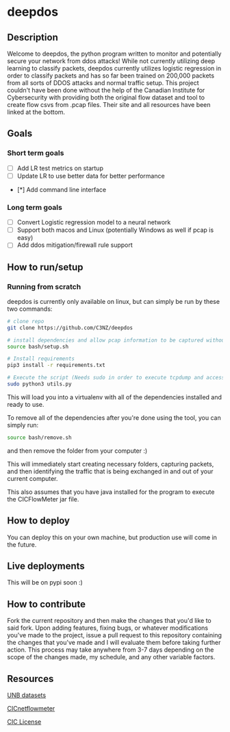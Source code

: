 # deepdos

## Description
Welcome to deepdos, the python program written to monitor and potentially secure your network
from ddos attacks! While not currently utilizing deep learning to classify packets, deepdos currently
utilizes logistic regression in order to classify packets and has so far been trained on 200,000 packets from
all sorts of DDOS attacks and normal traffic setup. This project couldn't have been
done without the help of the Canadian Institute for Cybersecurity with providing both the original flow dataset 
and tool to create flow csvs from .pcap files. Their site and all resources have been linked at the bottom.


## Goals
### Short term goals
- [ ] Add LR test metrics on startup
- [ ] Update LR to use better data for better performance
- [*] Add command line interface

### Long term goals
- [ ] Convert Logistic regression model to a neural network
- [ ] Support both macos and Linux (potentially Windows as well if pcap is easy)
- [ ] Add ddos mitigation/firewall rule support

## How to run/setup
### Running from scratch
deepdos is currently only available on linux, but can simply be run by these two commands:
```bash
# clone repo
git clone https://github.com/C3NZ/deepdos

# install dependencies and allow pcap information to be captured without root.
source bash/setup.sh

# Install requirements
pip3 install -r requirements.txt

# Execute the script (Needs sudo in order to execute tcpdump and access iptables)
sudo python3 utils.py
```
This will load you into a virtualenv with all of the dependencies installed and ready to use.

To remove all of the dependencies after you're done using the tool, you can simply run:

```bash
source bash/remove.sh
```

and then remove the folder from your computer :)

This will immediately start creating necessary folders, capturing packets, and then identifying
the traffic that is being exchanged in and out of your current computer.

This also assumes that you have java installed for the program to execute the CICFlowMeter jar
file.

## How to deploy
You can deploy this on your own machine, but production use will come in the future.

## Live deployments
This will be on pypi soon :)

## How to contribute
Fork the current repository and then make the changes that you'd like to said fork. Upon adding features, fixing bugs,
or whatever modifications you've made to the project, issue a pull request to this repository containing the changes that you've made
and I will evaluate them before taking further action. This process may take anywhere from 3-7 days depending on the scope of the changes made, 
my schedule, and any other variable factors.

## Resources
[UNB datasets](https://www.unb.ca/cic/datasets/)

[CICnetflowmeter](http://www.netflowmeter.ca/netflowmeter.html)

[CIC License](CIC_LICENSE.txt)

